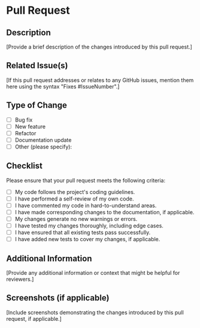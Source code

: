 # Pull Request

## Description
[Provide a brief description of the changes introduced by this pull request.]

## Related Issue(s)
[If this pull request addresses or relates to any GitHub issues, mention them here using the syntax "Fixes #IssueNumber".]

<!-- If you want to check checkboxes, place an 'x' inside the brackets -->

## Type of Change
- [ ] Bug fix
- [ ] New feature
- [ ] Refactor
- [ ] Documentation update
- [ ] Other (please specify):

## Checklist
Please ensure that your pull request meets the following criteria:

- [ ] My code follows the project's coding guidelines.
- [ ] I have performed a self-review of my own code.
- [ ] I have commented my code in hard-to-understand areas.
- [ ] I have made corresponding changes to the documentation, if applicable.
- [ ] My changes generate no new warnings or errors.
- [ ] I have tested my changes thoroughly, including edge cases.
- [ ] I have ensured that all existing tests pass successfully.
- [ ] I have added new tests to cover my changes, if applicable.

## Additional Information
[Provide any additional information or context that might be helpful for reviewers.]

## Screenshots (if applicable)
[Include screenshots demonstrating the changes introduced by this pull request, if applicable.]
